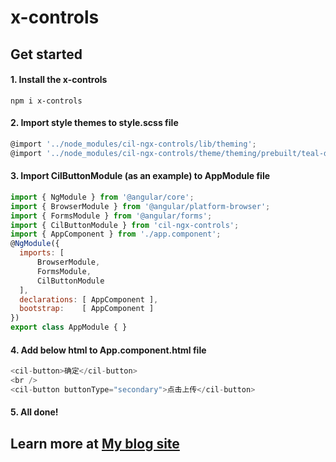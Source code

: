 # x-controls

## Get started

#### 1. Install the x-controls
```shell
npm i x-controls
```

#### 2. Import style themes to style.scss file
```js
@import '../node_modules/cil-ngx-controls/lib/theming';
@import '../node_modules/cil-ngx-controls/theme/theming/prebuilt/teal-dark.scss';
```

#### 3. Import CilButtonModule (as an example) to AppModule file
```js
import { NgModule } from '@angular/core';
import { BrowserModule } from '@angular/platform-browser';
import { FormsModule } from '@angular/forms';
import { CilButtonModule } from 'cil-ngx-controls';
import { AppComponent } from './app.component';
@NgModule({
  imports: [
      BrowserModule, 
      FormsModule,
      CilButtonModule
  ],
  declarations: [ AppComponent ],
  bootstrap:    [ AppComponent ]
})
export class AppModule { }
```

#### 4. Add below html to App.component.html file
```js
<cil-button>确定</cil-button>
<br />
<cil-button buttonType="secondary">点击上传</cil-button>
```

#### 5. All done!


## Learn more at [My blog site](https://blog.csdn.net/zxz414644665/category_8975492.html)
